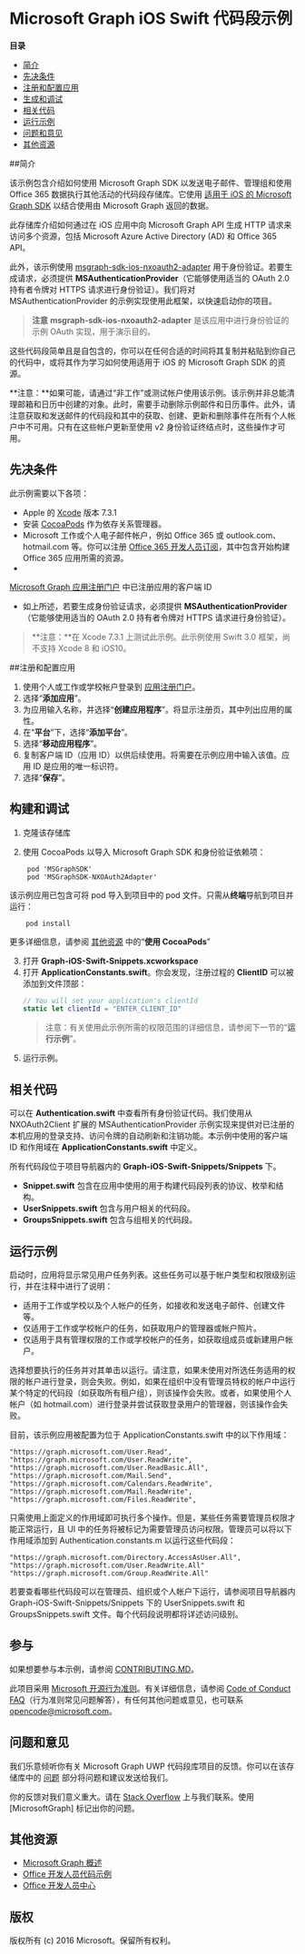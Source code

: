 # <a name="microsoft-graph-ios-swift-snippets-sample"></a>Microsoft Graph iOS Swift 代码段示例

**目录**

* [简介](#introduction)
* [先决条件](#prerequisites)
* [注册和配置应用](#register)
* [生成和调试](#build)
* [相关代码](#code-of-interest)
* [运行示例](#running-the-sample)
* [问题和意见](#questions)
* [其他资源](#additional-resources)

<a name="introduction"></a>
##<a name="introduction"></a>简介

该示例包含介绍如何使用 Microsoft Graph SDK 以发送电子邮件、管理组和使用 Office 365 数据执行其他活动的代码段存储库。它使用 [适用于 iOS 的 Microsoft Graph SDK](https://github.com/microsoftgraph/msgraph-sdk-ios) 以结合使用由 Microsoft Graph 返回的数据。

此存储库介绍如何通过在 iOS 应用中向 Microsoft Graph API 生成 HTTP 请求来访问多个资源，包括 Microsoft Azure Active Directory (AD) 和 Office 365 API。 

此外，该示例使用 [msgraph-sdk-ios-nxoauth2-adapter](https://github.com/microsoftgraph/msgraph-sdk-ios-nxoauth2-adapter) 用于身份验证。若要生成请求，必须提供 **MSAuthenticationProvider**（它能够使用适当的 OAuth 2.0 持有者令牌对 HTTPS 请求进行身份验证）。我们将对 MSAuthenticationProvider 的示例实现使用此框架，以快速启动你的项目。

 > **注意** **msgraph-sdk-ios-nxoauth2-adapter** 是该应用中进行身份验证的示例 OAuth 实现，用于演示目的。

这些代码段简单且是自包含的，你可以在任何合适的时间将其复制并粘贴到你自己的代码中，或将其作为学习如何使用适用于 iOS 的 Microsoft Graph SDK 的资源。

**注意：**如果可能，请通过“非工作”或测试帐户使用该示例。该示例并非总能清理邮箱和日历中创建的对象。此时，需要手动删除示例邮件和日历事件。此外，请注意获取和发送邮件的代码段和其中的获取、创建、更新和删除事件在所有个人帐户中不可用。只有在这些帐户更新至使用 v2 身份验证终结点时，这些操作才可用。

 

<a name="prerequisites"></a>
## <a name="prerequisites"></a>先决条件 ##

此示例需要以下各项：  
* Apple 的 [Xcode](https://developer.apple.com/xcode/downloads/) 版本 7.3.1 
* 安装 [CocoaPods](https://guides.cocoapods.org/using/using-cocoapods.html) 作为依存关系管理器。
* Microsoft 工作或个人电子邮件帐户，例如 Office 365 或 outlook.com、hotmail.com 等。你可以注册 [Office 365 开发人员订阅](https://aka.ms/devprogramsignup)，其中包含开始构建 Office 365 应用所需的资源。
* 
  [Microsoft Graph 应用注册门户](https://graph.microsoft.io/en-us/app-registration) 中已注册应用的客户端 ID
* 如上所述，若要生成身份验证请求，必须提供 **MSAuthenticationProvider**（它能够使用适当的 OAuth 2.0 持有者令牌对 HTTPS 请求进行身份验证）。 

>**注意：**在 Xcode 7.3.1 上测试此示例。此示例使用 Swift 3.0 框架，尚不支持 Xcode 8 和 iOS10。

<a name="register"></a>
##<a name="register-and-configure-the-app"></a>注册和配置应用

1. 使用个人或工作或学校帐户登录到 [应用注册门户](https://apps.dev.microsoft.com/)。  
2. 选择“**添加应用**”。  
3. 为应用输入名称，并选择“**创建应用程序**”。将显示注册页，其中列出应用的属性。  
4. 在“**平台**”下，选择“**添加平台**”。  
5. 选择“**移动应用程序**”。  
6. 复制客户端 ID（应用 ID）以供后续使用。将需要在示例应用中输入该值。应用 ID 是应用的唯一标识符。   
7. 选择“**保存**”。  


<a name="build"></a>
## <a name="build-and-debug"></a>构建和调试 ##

1. 克隆该存储库
2. 使用 CocoaPods 以导入 Microsoft Graph SDK 和身份验证依赖项：

        pod 'MSGraphSDK'
        pod 'MSGraphSDK-NXOAuth2Adapter'


 该示例应用已包含可将 pod 导入到项目中的 pod 文件。只需从**终端**导航到项目并运行：

        pod install

   更多详细信息，请参阅 [其他资源](#AdditionalResources) 中的“**使用 CocoaPods**”

3. 打开 **Graph-iOS-Swift-Snippets.xcworkspace**
4. 打开 **ApplicationConstants.swift**。你会发现，注册过程的 **ClientID** 可以被添加到文件顶部：
   ```swift
   // You will set your application's clientId
   static let clientId = "ENTER_CLIENT_ID"    
   ```
    > 注意：有关使用此示例所需的权限范围的详细信息，请参阅下一节的“**运行示例**”。
5. 运行示例。

## <a name="code-of-interest"></a>相关代码
可以在 **Authentication.swift** 中查看所有身份验证代码。我们使用从 NXOAuth2Client 扩展的 MSAuthenticationProvider 示例实现来提供对已注册的本机应用的登录支持、访问令牌的自动刷新和注销功能。本示例中使用的客户端 ID 和作用域在 **ApplicationConstants.swift** 中定义。

所有代码段位于项目导航器内的 **Graph-iOS-Swift-Snippets/Snippets** 下。
- **Snippet.swift** 包含在应用中使用的用于构建代码段列表的协议、枚举和结构。
- **UserSnippets.swift** 包含与用户相关的代码段。
- **GroupsSnippets.swift** 包含与组相关的代码段。

## <a name="running-the-sample"></a>运行示例

启动时，应用将显示常见用户任务列表。这些任务可以基于帐户类型和权限级别运行，并在注释中进行了说明：

- 适用于工作或学校以及个人帐户的任务，如接收和发送电子邮件、创建文件等。
- 仅适用于工作或学校帐户的任务，如获取用户的管理器或帐户照片。
- 仅适用于具有管理权限的工作或学校帐户的任务，如获取组成员或新建用户帐户。

选择想要执行的任务并对其单击以运行。请注意，如果未使用对所选任务适用的权限的帐户进行登录，则会失败。例如，如果在组织中没有管理员特权的帐户中运行某个特定的代码段（如获取所有租户组），则该操作会失败。或者，如果使用个人帐户（如 hotmail.com）进行登录并尝试获取登录用户的管理器，则该操作会失败。

目前，该示例应用被配置为位于 ApplicationConstants.swift 中的以下作用域：

    "https://graph.microsoft.com/User.Read",
    "https://graph.microsoft.com/User.ReadWrite",
    "https://graph.microsoft.com/User.ReadBasic.All",
    "https://graph.microsoft.com/Mail.Send",
    "https://graph.microsoft.com/Calendars.ReadWrite",
    "https://graph.microsoft.com/Mail.ReadWrite",
    "https://graph.microsoft.com/Files.ReadWrite",

只需使用上面定义的作用域即可执行多个操作。但是，某些任务需要管理员权限才能正常运行，且 UI 中的任务将被标记为需要管理员访问权限。管理员可以将以下作用域添加到 Authentication.constants.m 以运行这些代码段：

    "https://graph.microsoft.com/Directory.AccessAsUser.All",
    "https://graph.microsoft.com/User.ReadWrite.All"
    "https://graph.microsoft.com/Group.ReadWrite.All"

若要查看哪些代码段可以在管理员、组织或个人帐户下运行，请参阅项目导航器内 Graph-iOS-Swift-Snippets/Snippets 下的 UserSnippets.swift 和 GroupsSnippets.swift 文件。每个代码段说明都将详述访问级别。

<a name="contributing"></a>
## <a name="contributing"></a>参与 ##

如果想要参与本示例，请参阅 [CONTRIBUTING.MD](/CONTRIBUTING.md)。

此项目采用 [Microsoft 开源行为准则](https://opensource.microsoft.com/codeofconduct/)。有关详细信息，请参阅 [Code of Conduct FAQ](https://opensource.microsoft.com/codeofconduct/faq/)（行为准则常见问题解答），有任何其他问题或意见，也可联系 [opencode@microsoft.com](mailto:opencode@microsoft.com)。

<a name="questions"></a>
## <a name="questions-and-comments"></a>问题和意见

我们乐意倾听你有关 Microsoft Graph UWP 代码段库项目的反馈。你可以在该存储库中的 [问题](https://github.com/microsoftgraph/iOS-objectiveC-snippets-sample/issues) 部分将问题和建议发送给我们。

你的反馈对我们意义重大。请在 [Stack Overflow](http://stackoverflow.com/questions/tagged/office365+or+microsoftgraph) 上与我们联系。使用 [MicrosoftGraph] 标记出你的问题。

<a name="additional-resources"></a>
## <a name="additional-resources"></a>其他资源 ##

- [Microsoft Graph 概述](http://graph.microsoft.io)
- [Office 开发人员代码示例](http://dev.office.com/code-samples)
- [Office 开发人员中心](http://dev.office.com/)


## <a name="copyright"></a>版权
版权所有 (c) 2016 Microsoft。保留所有权利。
